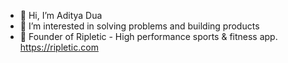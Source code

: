 - 👋 Hi, I’m Aditya Dua
- 👀 I’m interested in solving problems and building products
- 🚀 Founder of Ripletic - High performance sports & fitness app. https://ripletic.com

<!---
adityadua24/adityadua24 is a ✨ special ✨ repository because its `README.md` (this file) appears on your GitHub profile.
You can click the Preview link to take a look at your changes.
--->

